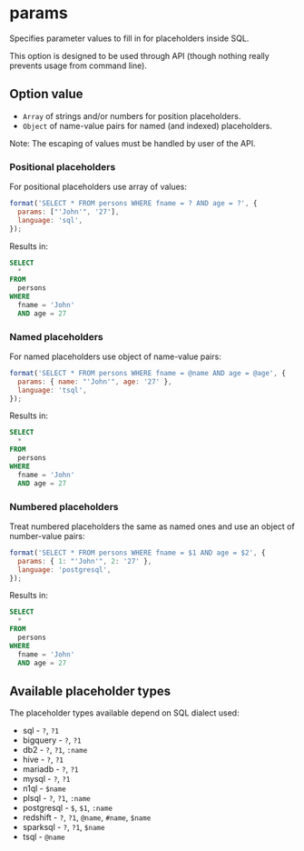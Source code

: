 # params

Specifies parameter values to fill in for placeholders inside SQL.

This option is designed to be used through API (though nothing really prevents usage from command line).

## Option value

- `Array` of strings and/or numbers for position placeholders.
- `Object` of name-value pairs for named (and indexed) placeholders.

Note: The escaping of values must be handled by user of the API.

### Positional placeholders

For positional placeholders use array of values:

```js
format('SELECT * FROM persons WHERE fname = ? AND age = ?', {
  params: ["'John'", '27'],
  language: 'sql',
});
```

Results in:

```sql
SELECT
  *
FROM
  persons
WHERE
  fname = 'John'
  AND age = 27
```

### Named placeholders

For named placeholders use object of name-value pairs:

```js
format('SELECT * FROM persons WHERE fname = @name AND age = @age', {
  params: { name: "'John'", age: '27' },
  language: 'tsql',
});
```

Results in:

```sql
SELECT
  *
FROM
  persons
WHERE
  fname = 'John'
  AND age = 27
```

### Numbered placeholders

Treat numbered placeholders the same as named ones and use an object of number-value pairs:

```js
format('SELECT * FROM persons WHERE fname = $1 AND age = $2', {
  params: { 1: "'John'", 2: '27' },
  language: 'postgresql',
});
```

Results in:

```sql
SELECT
  *
FROM
  persons
WHERE
  fname = 'John'
  AND age = 27
```

## Available placeholder types

The placeholder types available depend on SQL dialect used:

- sql - `?`, `?1`
- bigquery - `?`, `?1`
- db2 - `?`, `?1`, `:name`
- hive - `?`, `?1`
- mariadb - `?`, `?1`
- mysql - `?`, `?1`
- n1ql - `$name`
- plsql - `?`, `?1`, `:name`
- postgresql - `$`, `$1`, `:name`
- redshift - `?`, `?1`, `@name`, `#name`, `$name`
- sparksql - `?`, `?1`, `$name`
- tsql - `@name`
